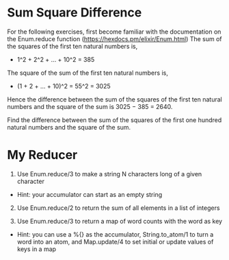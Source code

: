 # Sum Square Difference

For the following exercises, first become familiar with the documentation on
the Enum.reduce function (https://hexdocs.pm/elixir/Enum.html)
The sum of the squares of the first ten natural numbers is,

* 1^2 + 2^2 + ... + 10^2 = 385

The square of the sum of the first ten natural numbers is,

* (1 + 2 + ... + 10)^2 = 55^2 = 3025

Hence the difference between the sum of the squares of the first ten natural numbers and the square of the sum is 3025 − 385 = 2640.

Find the difference between the sum of the squares of the first one hundred natural numbers and the square of the sum.


# My Reducer

1. Use Enum.reduce/3 to make a string N characters long of a given character

* Hint: your accumulator can start as an empty string

2. Use Enum.reduce/2 to return the sum of all elements in a list of integers

3. Use Enum.reduce/3 to return a map of word counts with the word as key

* Hint: you can use a %{} as the accumulator, String.to_atom/1 to turn
  a word into an atom, and Map.update/4 to set initial or update values
  of keys in a map
